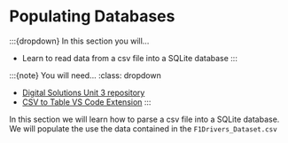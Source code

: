 # Populating Databases

:::{dropdown} In this section you will...
- Learn to read data from a csv file into a SQLite database
:::

:::{note} You will need...
:class: dropdown
- [Digital Solutions Unit 3 repository](https://github.com/DamoM73/DS-2025-Unit-3)
- [CSV to Table VS Code Extension](https://marketplace.visualstudio.com/items?itemName=phplasma.csv-to-table)
:::

In this section we will learn how to parse a csv file into a SQLite database. We will populate the use the data contained in the `F1Drivers_Dataset.csv` 
